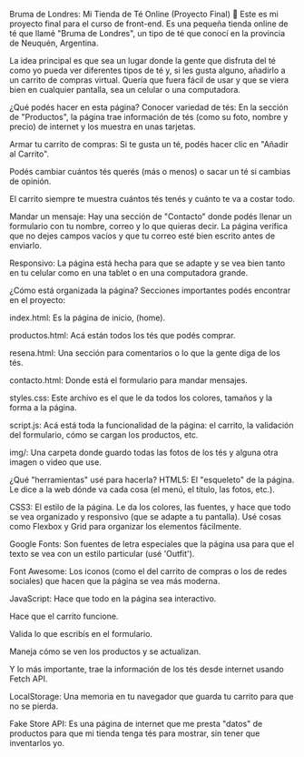 Bruma de Londres: Mi Tienda de Té Online (Proyecto Final) 🍵
Este es mi proyecto final para el curso de front-end. Es una pequeña tienda online de té que llamé "Bruma de Londres", un tipo de té que conocí en la provincia de Neuquén, Argentina.

La idea principal es que sea un lugar donde la gente que disfruta del té como yo pueda ver diferentes tipos de té y, si les gusta alguno, añadirlo a un carrito de compras virtual. Quería que fuera fácil de usar y que se viera bien en cualquier pantalla, sea un celular o una computadora.

¿Qué podés hacer en esta página? 
Conocer variedad de tés: En la sección de "Productos", la página trae información de tés (como su foto, nombre y precio) de internet y los muestra en unas tarjetas.

Armar tu carrito de compras: Si te gusta un té, podés hacer clic en "Añadir al Carrito".

Podés cambiar cuántos tés querés (más o menos) o sacar un té si cambias de opinión.

El carrito siempre te muestra cuántos tés tenés y cuánto te va a costar todo.


Mandar un mensaje: Hay una sección de "Contacto" donde podés llenar un formulario con tu nombre, correo y lo que quieras decir. La página verifica que no dejes campos vacíos y que tu correo esté bien escrito antes de enviarlo.

Responsivo: La página está hecha para que se adapte y se vea bien tanto en tu celular como en una tablet o en una computadora grande.

¿Cómo está organizada la página? 
Secciones importantes podés encontrar en el proyecto:

index.html: Es la página de inicio, (home).

productos.html: Acá están todos los tés que podés comprar.

resena.html: Una sección para comentarios o lo que la gente diga de los tés.

contacto.html: Donde está el formulario para mandar mensajes.

styles.css: Este archivo es el que le da todos los colores, tamaños y la forma a la página.

script.js: Acá está toda la funcionalidad de la página: el carrito, la validación del formulario, cómo se cargan los productos, etc.

img/: Una carpeta donde guardo todas las fotos de los tés y alguna otra imagen o video que use.

¿Qué "herramientas" usé para hacerla?
HTML5: El "esqueleto" de la página. Le dice a la web dónde va cada cosa (el menú, el título, las fotos, etc.).

CSS3: El estilo de la página. Le da los colores, las fuentes, y hace que todo se vea organizado y responsivo (que se adapte a tu pantalla). Usé cosas como Flexbox y Grid para organizar los elementos fácilmente.

Google Fonts: Son fuentes de letra especiales que la página usa para que el texto se vea con un estilo particular (usé 'Outfit').

Font Awesome: Los iconos (como el del carrito de compras o los de redes sociales) que hacen que la página se vea más moderna.

JavaScript: Hace que todo en la página sea interactivo.

Hace que el carrito funcione.

Valida lo que escribís en el formulario.

Maneja cómo se ven los productos y se actualizan.

Y lo más importante, trae la información de los tés desde internet usando Fetch API.

LocalStorage: Una memoria en tu navegador que guarda tu carrito para que no se pierda.

Fake Store API: Es una página de internet que me presta "datos" de productos para que mi tienda tenga tés para mostrar, sin tener que inventarlos yo.
